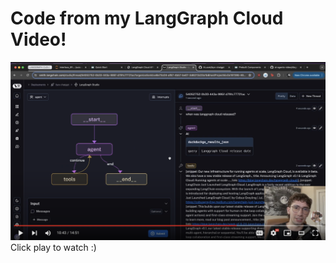# Code from my LangGraph Cloud Video!

[![s2s](BYO_ChatGPT/vid_screenshot.png)](https://youtu.be/i_NRmG2qUQA)
Click play to watch :)
